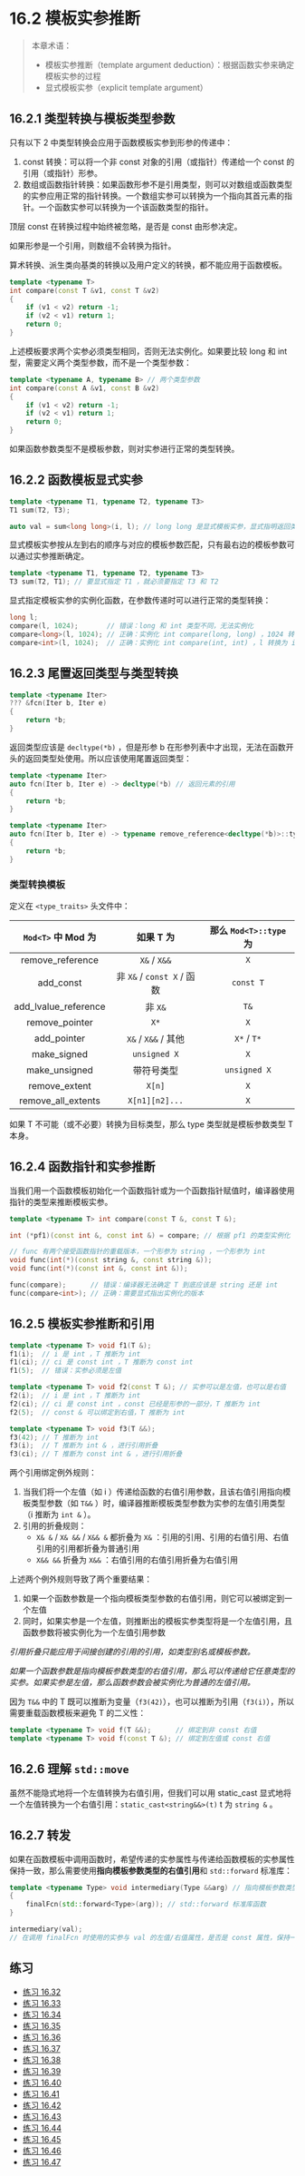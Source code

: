# 16.2 模板实参推断

> 本章术语：
>
> * 模板实参推断（template argument deduction）：根据函数实参来确定模板实参的过程
> * 显式模板实参（explicit template argument）

## 16.2.1 类型转换与模板类型参数

只有以下 2 中类型转换会应用于函数模板实参到形参的传递中：

1. const 转换：可以将一个非 const 对象的引用（或指针）传递给一个 const 的引用（或指针）形参。
2. 数组或函数指针转换：如果函数形参不是引用类型，则可以对数组或函数类型的实参应用正常的指针转换。一个数组实参可以转换为一个指向其首元素的指针。一个函数实参可以转换为一个该函数类型的指针。

顶层 const 在转换过程中始终被忽略，是否是 const 由形参决定。

如果形参是一个引用，则数组不会转换为指针。

算术转换、派生类向基类的转换以及用户定义的转换，都不能应用于函数模板。

```cpp
template <typename T>
int compare(const T &v1, const T &v2)
{
    if (v1 < v2) return -1;
    if (v2 < v1) return 1;
    return 0;
}
```

上述模板要求两个实参必须类型相同，否则无法实例化。如果要比较 long 和 int 型，需要定义两个类型参数，而不是一个类型参数：

```cpp
template <typename A, typename B> // 两个类型参数
int compare(const A &v1, const B &v2)
{
    if (v1 < v2) return -1;
    if (v2 < v1) return 1;
    return 0;
}
```

如果函数参数类型不是模板参数，则对实参进行正常的类型转换。

## 16.2.2 函数模板显式实参

```cpp
template <typename T1, typename T2, typename T3>
T1 sum(T2, T3);

auto val = sum<long long>(i, l); // long long 是显式模板实参，显式指明返回类型 T1 是 long long，T2 和 T3 根据实参类型推断
```

显式模板实参按从左到右的顺序与对应的模板参数匹配，只有最右边的模板参数可以通过实参推断确定。

```cpp
template <typename T1, typename T2, typename T3>
T3 sum(T2, T1); // 要显式指定 T1 ，就必须要指定 T3 和 T2
```

显式指定模板实参的实例化函数，在参数传递时可以进行正常的类型转换：

```cpp
long l;
compare(l, 1024);       // 错误：long 和 int 类型不同，无法实例化
compare<long>(l, 1024); // 正确：实例化 int compare(long, long) ，1024 转换为 long
compare<int>(l, 1024);  // 正确：实例化 int compare(int, int) ，l 转换为 int
```

## 16.2.3 尾置返回类型与类型转换

```cpp
template <typename Iter>
??? &fcn(Iter b, Iter e)
{
    return *b;
}
```

返回类型应该是 `decltype(*b)` ，但是形参 b 在形参列表中才出现，无法在函数开头的返回类型处使用。所以应该使用尾置返回类型：

```cpp
template <typename Iter>
auto fcn(Iter b, Iter e) -> decltype(*b) // 返回元素的引用
{
    return *b;
}
```

```cpp
template <typename Iter>
auto fcn(Iter b, Iter e) -> typename remove_reference<decltype(*b)>::type // 返回元素的值拷贝
{
    return *b;
}
```

### 类型转换模板

定义在 `<type_traits>` 头文件中：

|`Mod<T>` 中 Mod 为|如果 T 为|那么 `Mod<T>::type` 为
|:-:|:-:|:-:|
|remove_reference|`X&` / `X&&`|`X`|
|add_const|非 `X&` / `const X` / 函数|`const T`|
|add_lvalue_reference|非 `X&`|`T&`|
|remove_pointer|`X*`|`X`|
|add_pointer|`X&` / `X&&` / 其他|`X*` / `T*`|
|make_signed|`unsigned X`|`X`|
|make_unsigned|带符号类型|`unsigned X`|
|remove_extent|`X[n]`|`X`|
|remove_all_extents|`X[n1][n2]...`|`X`|

如果 T 不可能（或不必要）转换为目标类型，那么 type 类型就是模板参数类型 T 本身。

## 16.2.4 函数指针和实参推断

当我们用一个函数模板初始化一个函数指针或为一个函数指针赋值时，编译器使用指针的类型来推断模板实参。

```cpp
template <typename T> int compare(const T &, const T &);

int (*pf1)(const int &, const int &) = compare; // 根据 pf1 的类型实例化 T 为 int 的 compare 版本

// func 有两个接受函数指针的重载版本，一个形参为 string ，一个形参为 int
void func(int(*)(const string &, const string &));
void func(int(*)(const int &, const int &));

func(compare);      // 错误：编译器无法确定 T 到底应该是 string 还是 int
func(compare<int>); // 正确：需要显式指出实例化的版本
```

## 16.2.5 模板实参推断和引用

```cpp
template <typename T> void f1(T &);
f1(i);  // i 是 int ，T 推断为 int
f1(ci); // ci 是 const int ，T 推断为 const int
f1(5);  // 错误：实参必须是左值
```

```cpp
template <typename T> void f2(const T &); // 实参可以是左值，也可以是右值
f2(i);  // i 是 int ，T 推断为 int
f2(ci); // ci 是 const int ，const 已经是形参的一部分，T 推断为 int
f2(5);  // const & 可以绑定到右值，T 推断为 int
```

```cpp
template <typename T> void f3(T &&);
f3(42); // T 推断为 int
f3(i);  // T 推断为 int & ，进行引用折叠
f3(ci); // T 推断为 const int & ，进行引用折叠
```

两个引用绑定例外规则：

1. 当我们将一个左值（如 i ）传递给函数的右值引用参数，且该右值引用指向模板类型参数（如 `T&&` ）时，编译器推断模板类型参数为实参的左值引用类型（i 推断为 `int &` ）。
2. 引用的折叠规则：
   * `X& &` / `X& &&` / `X&& &` 都折叠为 `X&` ：引用的引用、引用的右值引用、右值引用的引用都折叠为普通引用
   * `X&& &&` 折叠为 `X&&` ：右值引用的右值引用折叠为右值引用

上述两个例外规则导致了两个重要结果：

1. 如果一个函数参数是一个指向模板类型参数的右值引用，则它可以被绑定到一个左值
2. 同时，如果实参是一个左值，则推断出的模板实参类型将是一个左值引用，且函数参数将被实例化为一个左值引用参数

*引用折叠只能应用于间接创建的引用的引用，如类型别名或模板参数。*

*如果一个函数参数是指向模板参数类型的右值引用，那么可以传递给它任意类型的实参。如果实参是左值，那么函数参数会被实例化为普通的左值引用。*

因为 `T&&` 中的 T 既可以推断为变量（`f3(42)`），也可以推断为引用（`f3(i)`），所以需要重载函数模板来避免 T 的二义性：

```cpp
template <typename T> void f(T &&);      // 绑定到非 const 右值
template <typename T> void f(const T &); // 绑定到左值或 const 右值
```

## 16.2.6 理解 `std::move`

虽然不能隐式地将一个左值转换为右值引用，但我们可以用 static_cast 显式地将一个左值转换为一个右值引用：`static_cast<string&&>(t)` t 为 `string &` 。

## 16.2.7 转发

如果在函数模板中调用函数时，希望传递的实参属性与传递给函数模板的实参属性保持一致，那么需要使用**指向模板参数类型的右值引用**和 `std::forward` 标准库：

```cpp
template <typename Type> void intermediary(Type &&arg) // 指向模板参数类型的右值引用
{
    finalFcn(std::forward<Type>(arg)); // std::forward 标准库函数
}

intermediary(val);
// 在调用 finalFcn 时使用的实参与 val 的左值/右值属性，是否是 const 属性，保持一致
```

## 练习

* [练习 16.32](../src/quiz_16.32.md)
* [练习 16.33](../src/quiz_16.33.md)
* [练习 16.34](../src/quiz_16.34.md)
* [练习 16.35](../src/quiz_16.35.md)
* [练习 16.36](../src/quiz_16.36.md)
* [练习 16.37](../src/quiz_16.37.cpp)
* [练习 16.38](../src/quiz_16.38.md)
* [练习 16.39](../src/quiz_16.39.cpp)
* [练习 16.40](../src/quiz_16.40.md)
* [练习 16.41](../src/quiz_16.41.cpp)
* [练习 16.42](../src/quiz_16.42.md)
* [练习 16.43](../src/quiz_16.43.md)
* [练习 16.44](../src/quiz_16.44.md)
* [练习 16.45](../src/quiz_16.45.md)
* [练习 16.46](../src/quiz_16.46.md)
* [练习 16.47](../src/quiz_16.47.cpp)
